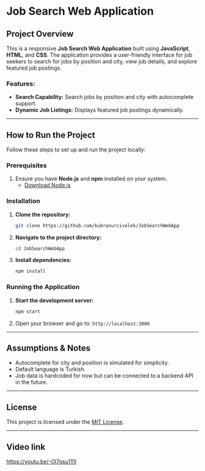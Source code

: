 # Job Search Web Application

## Project Overview

This is a responsive **Job Search Web Application** built using **JavaScript**, **HTML**, and **CSS**. The application provides a user-friendly interface for job seekers to search for jobs by position and city, view job details, and explore featured job postings.

### Features:

- **Search Capability:** Search jobs by position and city with autocomplete support.
- **Dynamic Job Listings:** Displays featured job postings dynamically.

---

## How to Run the Project

Follow these steps to set up and run the project locally:

### Prerequisites

1. Ensure you have **Node.js** and **npm** installed on your system.
   - [Download Node.js](https://nodejs.org/)

### Installation

1. **Clone the repository:**
   ```bash
   git clone https://github.com/kubranurcivelek/JobSearchWebApp
   ```
2. **Navigate to the project directory:**
   ```bash
   cd JobSearchWebApp
   ```
3. **Install dependencies:**
   ```bash
   npm install
   ```

### Running the Application

1. **Start the development server:**
   ```bash
   npm start
   ```
2. Open your browser and go to: `http://localhost:3000`

---

## Assumptions & Notes

- Autocomplete for city and position is simulated for simplicity.
- Default language is Turkish.
- Job data is hardcoded for now but can be connected to a backend API in the future.

---

## License

This project is licensed under the [MIT License](LICENSE).

---

## Video link

https://youtu.be/-Ol7gsu111I
